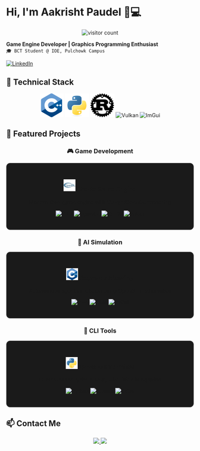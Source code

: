 # Hi, I'm Aakrisht Paudel 👨💻
<p align="center">
  <img src="https://visitor-badge.laobi.icu/badge?page_id=AakrishtSP.AakrishtSP" alt="visitor count"/>
</p>

**Game Engine Developer | Graphics Programming Enthusiast**  
`🎓 BCT Student @ IOE, Pulchowk Campus`

[![LinkedIn](https://img.shields.io/badge/LinkedIn-0A66C2?style=for-the-badge&logo=linkedin&logoColor=white)](https://www.linkedin.com/in/aakrisht-sharma-paudel/)

## 🔧 Technical Stack
<p align="center">
  <img src="https://raw.githubusercontent.com/devicons/devicon/master/icons/cplusplus/cplusplus-original.svg" width="64" alt="C++"/>
  <img src="https://raw.githubusercontent.com/devicons/devicon/master/icons/python/python-original.svg" width="64" alt="Python"/>
  <img src="https://raw.githubusercontent.com/devicons/devicon/master/icons/rust/rust-plain.svg" width="64" alt="Rust"/>
  <img src="https://raw.githubusercontent.com/KhronosGroup/Vulkan-Docs/master/images/Vulkan-Logo-Slide.svg" width="64" alt="Vulkan"/>
  <img src="https://raw.githubusercontent.com/ocornut/imgui/master/docs/logo/imgui_logo.svg" width="64" alt="ImGui"/>
</p>

## 🚀 Featured Projects
<div align="center">

### 🎮 Game Development
<div style="border: 1px solid #444; border-radius: 10px; padding: 20px; margin: 15px 0; background: #1a1a1a;">
  <h3 align="center">
    <img src="https://raw.githubusercontent.com/devicons/devicon/master/icons/opengl/opengl-original.svg" width="32" alt="OpenGL"/>
    <a href="https://github.com/AakrishtSP/Rhodo.git">Rhodo Game Engine</a>
  </h3>
  <p align="center">Modern C++ game engine with Vulkan/OpenGL rendering</p>
  <p align="center">
    <img src="https://img.shields.io/badge/C++-00599C?logo=c%2B%2B&logoColor=white" alt="C++"/>
    <img src="https://img.shields.io/badge/OpenGL-5586A4?logo=opengl&logoColor=white" alt="OpenGL"/>
    <img src="https://img.shields.io/badge/GLFW-000000?logo=glfw&logoColor=white" alt="GLFW"/>
    <img src="https://img.shields.io/badge/ImGui-FFFFFF?logo=imguilogo&logoColor=black" alt="ImGui"/>
  </p>
</div>

### 🤖 AI Simulation
<div style="border: 1px solid #444; border-radius: 10px; padding: 20px; margin: 15px 0; background: #1a1a1a;">
  <h3 align="center">
    <img src="https://raw.githubusercontent.com/devicons/devicon/master/icons/cplusplus/cplusplus-original.svg" width="32" alt="C++"/>
    <a href="https://github.com/AakrishtSP/Reynolds-Steering-Behaviours.git">Reynolds Steering</a>
  </h3>
  <p align="center">Autonomous agent simulation using OpenGL mathematics</p>
  <p align="center">
    <img src="https://img.shields.io/badge/C++-00599C?logo=c%2B%2B&logoColor=white" alt="C++"/>
    <img src="https://img.shields.io/badge/GLM-000000?logo=opengl&logoColor=white" alt="GLM"/>
    <img src="https://img.shields.io/badge/ImGui-FFFFFF?logo=imguilogo&logoColor=black" alt="ImGui"/>
  </p>
</div>

### 🎵 CLI Tools
<div style="border: 1px solid #444; border-radius: 10px; padding: 20px; margin: 15px 0; background: #1a1a1a;">
  <h3 align="center">
    <img src="https://raw.githubusercontent.com/devicons/devicon/master/icons/python/python-original.svg" width="32" alt="Python"/>
    <a href="https://github.com/AakrishtSP/Lyrics-On-Terminal.git">Lyrics On Terminal</a>
  </h3>
  <p align="center">Curses-based lyrics display with DBus integration</p>
  <p align="center">
    <img src="https://img.shields.io/badge/Python-3776AB?logo=python&logoColor=white" alt="Python"/>
    <img src="https://img.shields.io/badge/Curses-000000?logo=ncurses&logoColor=white" alt="Curses"/>
    <img src="https://img.shields.io/badge/DBus-269539?logo=dbus&logoColor=white" alt="DBus"/>
  </p>
</div>
</div>

## 📫 Contact Me
<p align="center">
  <a href="mailto:akrisht62@gmail.com">
    <img src="https://img.shields.io/badge/Personal_Email-D14836?style=for-the-badge&logo=gmail&logoColor=white"/>
  </a>
  <a href="mailto:080bct003.aakrisht@pcampus.edu.np">
    <img src="https://img.shields.io/badge/Academic_Email-005F99?style=for-the-badge&logo=protonmail&logoColor=white"/>
  </a>
</p>
